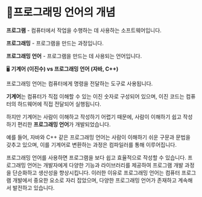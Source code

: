 # 📝프로그래밍 언어의 개념

**프로그램** - 컴퓨터에서 작업을 수행하는 데 사용하는 소프트웨어입니다.

**프로그래밍** - 프로그램을 만드는 과정입니다.

**프로그래밍 언어** - 프로그램을 만드는 데 사용되는 언어입니다.

🖥️ **기계어 (이진수) vs 프로그래밍 언어 (자바, C++)** 

프로그래밍 언어는 컴퓨터에게 명령을 전달하는 도구로 사용됩니다.   

**기계어**는 컴퓨터가 직접 이해할 수 있는 이진 숫자로 구성되어 있으며, 이진 코드는 컴퓨터의 하드웨어에 직접 전달되어 실행됩니다.

하지만 기계어는 사람이 이해하고 작성하기 어렵기 때문에, 사람이 이해하기 쉽고 작성하기 편리한 **프로그래밍 언어**가 개발되었습니다.

예를 들어, 자바와 C++ 같은 프로그래밍 언어는 사람이 이해하기 쉬운 구문과 문법을 갖추고 있으며, 이를 기계어로 변환하는 과정은 컴파일러를 통해 이루어집니다. 

프로그래밍 언어를 사용하면 프로그램을 보다 쉽고 효율적으로 작성할 수 있습니다. 프로그래밍 언어는 개발자에게 다양한 기능과 라이브러리를 제공하여 프로그램 개발 과정을 단순화하고 생산성을 향상시킵니다. 이러한 이유로 프로그래밍 언어는 컴퓨터 프로그램 개발에서 중요한 요소로 자리 잡았으며, 다양한 프로그래밍 언어가 존재하고 계속해서 발전하고 있습니다.
